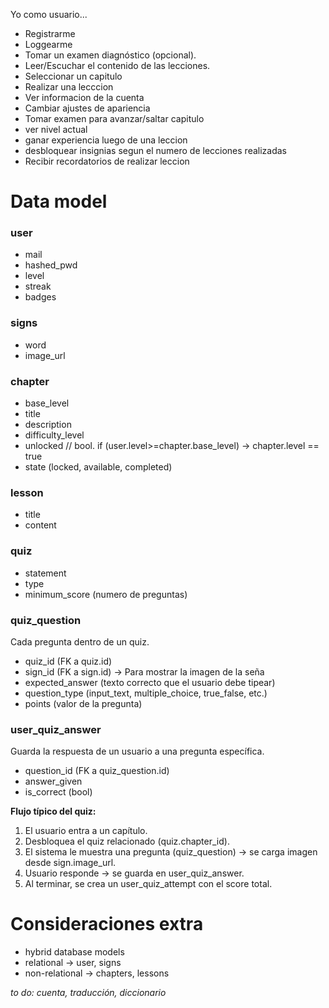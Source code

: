 Yo como usuario...
- Registrarme
- Loggearme
- Tomar un examen diagnóstico (opcional).
- Leer/Escuchar el contenido de las lecciones.
- Seleccionar un capitulo
- Realizar una lecccion
- Ver informacion de la cuenta
- Cambiar ajustes de apariencia
- Tomar examen para avanzar/saltar capitulo
- ver nivel actual
- ganar experiencia luego de una leccion
- desbloquear insignias segun el numero de lecciones realizadas
- Recibir recordatorios de realizar leccion

# Data model

### user
- mail
- hashed_pwd
- level
- streak
- badges

### signs
- word
- image_url

### chapter
- base_level
- title
- description
- difficulty_level
- unlocked // bool. if (user.level>=chapter.base_level) -> chapter.level == true
- state (locked, available, completed)

### lesson
- title
- content

### quiz
- statement
- type
- minimum_score (numero de preguntas)

### quiz_question
Cada pregunta dentro de un quiz.
- quiz_id (FK a quiz.id)
- sign_id (FK a sign.id) → Para mostrar la imagen de la seña
- expected_answer (texto correcto que el usuario debe tipear)
- question_type (input_text, multiple_choice, true_false, etc.)
- points (valor de la pregunta)

### user_quiz_answer
Guarda la respuesta de un usuario a una pregunta específica.
- question_id (FK a quiz_question.id)
- answer_given
- is_correct (bool)

**Flujo típico del quiz:**
1. El usuario entra a un capítulo.
2. Desbloquea el quiz relacionado (quiz.chapter_id).
3. El sistema le muestra una pregunta (quiz_question) → se carga imagen desde sign.image_url.
4. Usuario responde → se guarda en user_quiz_answer.
5. Al terminar, se crea un user_quiz_attempt con el score total.


# Consideraciones extra
- hybrid database models
- relational -> user, signs
- non-relational -> chapters, lessons



*to do: cuenta, traducción, diccionario*

